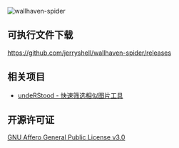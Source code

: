 ![wallhaven-spider](https://socialify.git.ci/jerryshell/wallhaven-spider/image?description=1&descriptionEditable=wallhaven.cc%20%E9%87%87%E9%9B%86%E5%B7%A5%E5%85%B7&font=KoHo&forks=1&issues=1&language=1&name=1&owner=1&pattern=Circuit%20Board&pulls=1&stargazers=1&theme=Dark)

## 可执行文件下载

https://github.com/jerryshell/wallhaven-spider/releases

## 相关项目

- [undeRStood - 快速筛选相似图片工具](https://github.com/jerryshell/understood)

## 开源许可证

[GNU Affero General Public License v3.0](https://choosealicense.com/licenses/agpl-3.0/)
